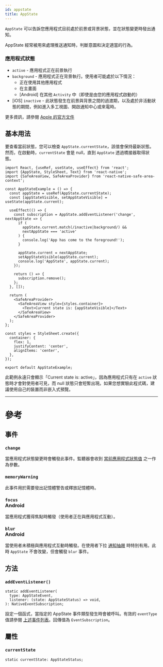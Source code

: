 ```yaml
---
id: appstate
title: AppState
---
```


`AppState` 可以告訴您應用程式目前處於前景或背景狀態，並在狀態變更時發出通知。

AppState 經常被用來處理推送通知時，判斷意圖和決定適當的行為。

### 應用程式狀態

- `active` - 應用程式正在前景執行
- `background` - 應用程式正在背景執行。使用者可能處於以下情況：
  - 正在使用其他應用程式
  - 在主畫面
  - [Android] 在其他 `Activity` 中（即使是由您的應用程式啟動的）
- [iOS] `inactive` - 此狀態發生在前景與背景之間的過渡期，以及處於非活動狀態的期間，例如進入多工視圖、開啟通知中心或來電時。

更多資訊，請參閱 [Apple 的官方文件](https://developer.apple.com/documentation/uikit/app_and_scenes/managing_your_app_s_life_cycle)

## 基本用法

要查看當前狀態，您可以檢查 `AppState.currentState`，該值會保持最新狀態。然而，在啟動時，`currentState` 會是 null，直到 `AppState` 透過橋接器取得狀態。

```SnackPlayer name=AppState%20Example
import React, {useRef, useState, useEffect} from 'react';
import {AppState, StyleSheet, Text} from 'react-native';
import {SafeAreaView, SafeAreaProvider} from 'react-native-safe-area-context';

const AppStateExample = () => {
  const appState = useRef(AppState.currentState);
  const [appStateVisible, setAppStateVisible] = useState(appState.current);

  useEffect(() => {
    const subscription = AppState.addEventListener('change', nextAppState => {
      if (
        appState.current.match(/inactive|background/) &&
        nextAppState === 'active'
      ) {
        console.log('App has come to the foreground!');
      }

      appState.current = nextAppState;
      setAppStateVisible(appState.current);
      console.log('AppState', appState.current);
    });

    return () => {
      subscription.remove();
    };
  }, []);

  return (
    <SafeAreaProvider>
      <SafeAreaView style={styles.container}>
        <Text>Current state is: {appStateVisible}</Text>
      </SafeAreaView>
    </SafeAreaProvider>
  );
};

const styles = StyleSheet.create({
  container: {
    flex: 1,
    justifyContent: 'center',
    alignItems: 'center',
  },
});

export default AppStateExample;
```

此範例永遠只會顯示「Current state is: active」，因為應用程式只有在 `active` 狀態時才會對使用者可見，而 null 狀態只會短暫出現。如果您想實驗此程式碼，建議使用自己的裝置而非嵌入式預覽。

---

# 參考

## 事件

### `change`

當應用程式狀態變更時會觸發此事件。監聽器會收到 [當前應用程式狀態值](appstate#app-states) 之一作為參數。

### `memoryWarning`

此事件用於需要發出記憶體警告或釋放記憶體時。

### `focus` <div class="label android">Android</div>

當應用程式獲得焦點時觸發（使用者正在與應用程式互動）。

### `blur` <div class="label android">Android</div>

當使用者未積極與應用程式互動時觸發。在使用者下拉 [通知抽屜](https://developer.android.com/guide/topics/ui/notifiers/notifications#bar-and-drawer) 時特別有用。此時 `AppState` 不會改變，但會觸發 `blur` 事件。

## 方法

### `addEventListener()`

```tsx
static addEventListener(
  type: AppStateEvent,
  listener: (state: AppStateStatus) => void,
): NativeEventSubscription;
```

設定一個函式，當指定的 AppState 事件類型發生時會被呼叫。有效的 `eventType` 值請參閱 [上述事件列表](#events)。回傳值為 `EventSubscription`。

## 屬性

### `currentState`

```tsx
static currentState: AppStateStatus;
```